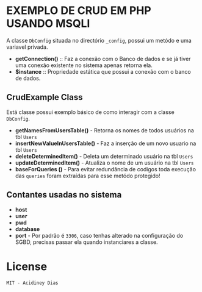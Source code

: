 # EXEMPLO DE CRUD EM PHP USANDO MSQLI

A classe `DbConfig` situada no directório `_config`, possui um metódo e uma variavel privada.
 
 - **getConnection()** :: Faz a conexão com o Banco de dados e se já tiver uma conexão existente no sistema apenas retorna ela.
 - **$instance** :: Propriedade estática que possui a conexão com o banco de dados.
 
## CrudExample Class

 Está classe possui exemplo básico de como interagir com a classe `DbConfig`.
 
 - **getNamesFromUsersTable()** - Retorna os nomes de todos usuários na tbl `Users`
 - **insertNewValueInUsersTable()** - Faz a inserção de um novo usuario na tbl `Users`
 - **deleteDeterminedItem()** - Deleta um determinado usuário na tbl `Users`
 - **updateDeterminedItem()** - Atualiza o nome de um usuário na tbl `Users`
 - **baseForQueries ()** - Para evitar redundância de codigos toda execução das `queries` foram extraídas para esse metódo protegido!
 
## Contantes usadas no sistema
   - **host**
   - **user**
   - **pwd**
   - **database**
   - **port** - Por padrão é `3306`, caso tenhas alterado na configuração do SGBD, precisas passar ela quando instanciares a classe.
   
# License
    MIT - Acidiney Dias

